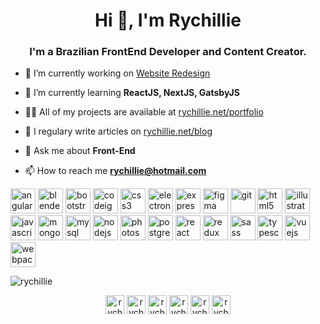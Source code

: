 <h1 align="center">Hi 👋, I'm Rychillie</h1>
<h3 align="center">I'm a Brazilian FrontEnd Developer and Content Creator.</h3>

- 🔭 I’m currently working on [Website Redesign](https://github.com/Rychillie/Redesign-rychillie.net)

- 🌱 I’m currently learning **ReactJS, NextJS, GatsbyJS**

- 👨‍💻 All of my projects are available at [rychillie.net/portfolio](rychillie.net/portfolio)

- 📝 I regulary write articles on [rychillie.net/blog](rychillie.net/blog)

- 💬 Ask me about **Front-End**

- 📫 How to reach me **rychillie@hotmail.com**

<p align="left"><img src="https://devicons.github.io/devicon/devicon.git/icons/angularjs/angularjs-original.svg" alt="angularjs" width="40" height="40"/> <img src="https://download.blender.org/branding/community/blender_community_badge_white.svg" alt="blender" width="40" height="40"/> <img src="https://devicons.github.io/devicon/devicon.git/icons/bootstrap/bootstrap-plain.svg" alt="bootstrap" width="40" height="40"/> <img src="https://cdn.worldvectorlogo.com/logos/codeigniter.svg" alt="codeigniter" width="40" height="40"/> <img src="https://devicons.github.io/devicon/devicon.git/icons/css3/css3-original-wordmark.svg" alt="css3" width="40" height="40"/> <img src="https://devicons.github.io/devicon/devicon.git/icons/electron/electron-original.svg" alt="electron" width="40" height="40"/> <img src="https://devicons.github.io/devicon/devicon.git/icons/express/express-original-wordmark.svg" alt="express" width="40" height="40"/> <img src="https://www.vectorlogo.zone/logos/figma/figma-icon.svg" alt="figma" width="40" height="40"/> <img src="https://www.vectorlogo.zone/logos/git-scm/git-scm-icon.svg" alt="git" width="40" height="40"/> <img src="https://devicons.github.io/devicon/devicon.git/icons/html5/html5-original-wordmark.svg" alt="html5" width="40" height="40"/> <img src="https://www.vectorlogo.zone/logos/adobe_illustrator/adobe_illustrator-icon.svg" alt="illustrator" width="40" height="40"/> <img src="https://devicons.github.io/devicon/devicon.git/icons/javascript/javascript-original.svg" alt="javascript" width="40" height="40"/> <img src="https://devicons.github.io/devicon/devicon.git/icons/mongodb/mongodb-original-wordmark.svg" alt="mongodb" width="40" height="40"/> <img src="https://devicons.github.io/devicon/devicon.git/icons/mysql/mysql-original-wordmark.svg" alt="mysql" width="40" height="40"/> <img src="https://devicons.github.io/devicon/devicon.git/icons/nodejs/nodejs-original-wordmark.svg" alt="nodejs" width="40" height="40"/> <img src="https://devicons.github.io/devicon/devicon.git/icons/photoshop/photoshop-plain.svg" alt="photoshop" width="40" height="40"/> <img src="https://devicons.github.io/devicon/devicon.git/icons/postgresql/postgresql-original-wordmark.svg" alt="postgresql" width="40" height="40"/> <img src="https://devicons.github.io/devicon/devicon.git/icons/react/react-original-wordmark.svg" alt="react" width="40" height="40"/> <img src="https://devicons.github.io/devicon/devicon.git/icons/redux/redux-original.svg" alt="redux" width="40" height="40"/> <img src="https://devicons.github.io/devicon/devicon.git/icons/sass/sass-original.svg" alt="sass" width="40" height="40"/> <img src="https://devicons.github.io/devicon/devicon.git/icons/typescript/typescript-original.svg" alt="typescript" width="40" height="40"/> <img src="https://devicons.github.io/devicon/devicon.git/icons/vuejs/vuejs-original-wordmark.svg" alt="vuejs" width="40" height="40"/> <img src="https://devicons.github.io/devicon/devicon.git/icons/webpack/webpack-original.svg" alt="webpack" width="40" height="40"/></p><img align="center" src="https://github-readme-stats.vercel.app/api?username=rychillie&show_icons=true" alt="rychillie" />

<p align="center">
<a href="https://twitter.com/rychillie" target="blank"><img align="center" src="https://cdn.jsdelivr.net/npm/simple-icons@3.0.1/icons/twitter.svg" alt="rychillie" height="30" width="30" /></a>
<a href="https://linkedin.com/in/rychillie" target="blank"><img align="center" src="https://cdn.jsdelivr.net/npm/simple-icons@3.0.1/icons/linkedin.svg" alt="rychillie" height="30" width="30" /></a>
<a href="https://instagram.com/rychillie" target="blank"><img align="center" src="https://cdn.jsdelivr.net/npm/simple-icons@3.0.1/icons/instagram.svg" alt="rychillie" height="30" width="30" /></a>
<a href="https://dribbble.com/rychillie" target="blank"><img align="center" src="https://cdn.jsdelivr.net/npm/simple-icons@3.0.1/icons/dribbble.svg" alt="rychillie" height="30" width="30" /></a>
<a href="https://www.behance.net/rychillie" target="blank"><img align="center" src="https://cdn.jsdelivr.net/npm/simple-icons@3.0.1/icons/behance.svg" alt="rychillie" height="30" width="30" /></a>
<a href="https://www.youtube.com/c/rychillie" target="blank"><img align="center" src="https://cdn.jsdelivr.net/npm/simple-icons@3.0.1/icons/youtube.svg" alt="rychillie" height="30" width="30" /></a>
</p>
